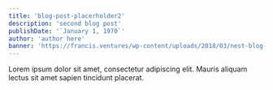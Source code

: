 ```yaml
---
title: 'blog-post-placerholder2'
description: 'second blog post'
publishDate: '`January 1, 1970`'
author: 'author here'
banner: 'https://francis.ventures/wp-content/uploads/2018/03/nest-blog-banner.jpg'
---
```


Lorem ipsum dolor sit amet, consectetur adipiscing elit. Mauris aliquam lectus sit amet sapien tincidunt placerat.
